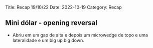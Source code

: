 Title: Recap 19/10/22
Date: 2022-10-19
Category: Recap

## Mini dólar - opening reversal

* Abriu em um gap de alta e depois um microwedge de topo e uma lateralidade e um big up big down.
